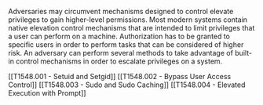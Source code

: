 Adversaries may circumvent mechanisms designed to control elevate privileges to gain higher-level permissions. Most modern systems contain native elevation control mechanisms that are intended to limit privileges that a user can perform on a machine. Authorization has to be granted to specific users in order to perform tasks that can be considered of higher risk. An adversary can perform several methods to take advantage of built-in control mechanisms in order to escalate privileges on a system.

[[T1548.001 - Setuid and Setgid]]
[[T1548.002 - Bypass User Access Control]]
[[T1548.003 - Sudo and Sudo Caching]]
[[T1548.004 - Elevated Execution with Prompt]]